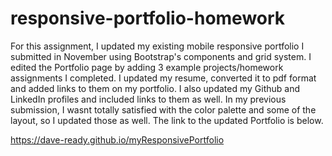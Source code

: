 # responsive-portfolio-homework

For this assignment, I updated my existing mobile responsive portfolio I submitted in November using Bootstrap's components and grid system.  I edited the Portfolio page by adding 3 example projects/homework assignments I completed.  I updated my resume, converted it to pdf format and added links to them on my portfolio.  I also updated my Github and LinkedIn profiles and included links to them as well.  In my previous submission, I wasnt totally satisfied with the color palette and some of the layout, so I updated those as well. The link to the updated Portfolio is below.


https://dave-ready.github.io/myResponsivePortfolio
